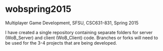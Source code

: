 # wobspring2015
Multiplayer Game Development, SFSU, CSC631-831, Spring 2015

I have created a single repository containing separate folders for server (WoB_Server) and client (WoB_Client) code.  Branches or forks will need to be used for the 3-4 projects that are being developed.
